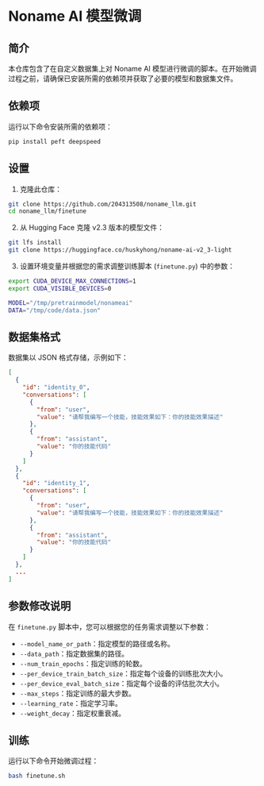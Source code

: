 # Noname AI 模型微调

## 简介

本仓库包含了在自定义数据集上对 Noname AI 模型进行微调的脚本。在开始微调过程之前，请确保已安装所需的依赖项并获取了必要的模型和数据集文件。

## 依赖项

运行以下命令安装所需的依赖项：

```bash
pip install peft deepspeed
```

## 设置

1. 克隆此仓库：

```bash
git clone https://github.com/204313508/noname_llm.git
cd noname_llm/finetune
```

2. 从 Hugging Face 克隆 v2.3 版本的模型文件：

```bash
git lfs install
git clone https://huggingface.co/huskyhong/noname-ai-v2_3-light
```

3. 设置环境变量并根据您的需求调整训练脚本 (`finetune.py`) 中的参数：

```bash
export CUDA_DEVICE_MAX_CONNECTIONS=1
export CUDA_VISIBLE_DEVICES=0

MODEL="/tmp/pretrainmodel/nonameai"
DATA="/tmp/code/data.json"
```

## 数据集格式

数据集以 JSON 格式存储，示例如下：

```json
[
  {
    "id": "identity_0",
    "conversations": [
      {
        "from": "user",
        "value": "请帮我编写一个技能，技能效果如下：你的技能效果描述"
      },
      {
        "from": "assistant",
        "value": "你的技能代码"
      }
    ]
  },
  {
    "id": "identity_1",
    "conversations": [
      {
        "from": "user",
        "value": "请帮我编写一个技能，技能效果如下：你的技能效果描述"
      },
      {
        "from": "assistant",
        "value": "你的技能代码"
      }
    ]
  },
  ...
]
```



## 参数修改说明

在 `finetune.py` 脚本中，您可以根据您的任务需求调整以下参数：

- `--model_name_or_path`：指定模型的路径或名称。
- `--data_path`：指定数据集的路径。
- `--num_train_epochs`：指定训练的轮数。
- `--per_device_train_batch_size`：指定每个设备的训练批次大小。
- `--per_device_eval_batch_size`：指定每个设备的评估批次大小。
- `--max_steps`：指定训练的最大步数。
- `--learning_rate`：指定学习率。
- `--weight_decay`：指定权重衰减。


## 训练

运行以下命令开始微调过程：

```bash
bash finetune.sh
```
